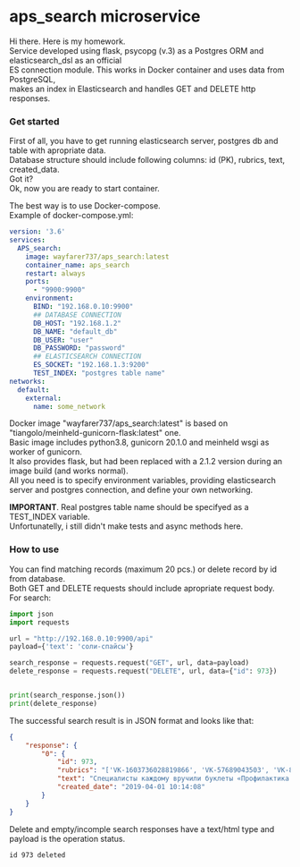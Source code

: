 # aps_search microservice  
  
Hi there. Here is my homework.  
Service developed using flask, psycopg (v.3) as a Postgres ORM and elasticsearch_dsl as an official  
ES connection module. This works in Docker container and uses data from PostgreSQL,  
makes an index in Elasticsearch and handles GET and DELETE http responses.  
  
### Get started
First of all, you have to get running elasticsearch server, postgres db and table with apropriate data.  
Database structure should include following columns: id (PK), rubrics, text, created_data.  
Got it?  
Ok, now you are ready to start container.  
  
The best way is to use Docker-compose.  
Example of docker-compose.yml:
```yml
version: '3.6'
services:
  APS_search:
    image: wayfarer737/aps_search:latest
    container_name: aps_search
    restart: always
    ports:
      - "9900:9900"
    environment:
      BIND: "192.168.0.10:9900"
      ## DATABASE CONNECTION
      DB_HOST: "192.168.1.2"
      DB_NAME: "default_db"
      DB_USER: "user"
      DB_PASSWORD: "password"
      ## ELASTICSEARCH CONNECTION
      ES_SOCKET: "192.168.1.3:9200"
      TEST_INDEX: "postgres table name"
networks:
  default:
    external:
      name: some_network
```
Docker image "wayfarer737/aps_search:latest" is based on "tiangolo/meinheld-gunicorn-flask:latest" one.  
Basic image includes python3.8, gunicorn 20.1.0 and meinheld wsgi as worker of gunicorn.  
It also provides flask, but had been replaced with a 2.1.2 version during an image build (and works normal).  
All you need is to specify environment variables, providing elasticsearch server and postgres connection, and define your own networking.  
  
**IMPORTANT**. Real postgres table name should be specifyed as a TEST_INDEX variable.  
Unfortunatelly, i still didn't make tests and async methods here. 

### How to use  
You can find matching records (maximum 20 pcs.) or delete record by id from database.  
Both GET and DELETE requests should include apropriate request body.  
For search:  
```python
import json
import requests

url = "http://192.168.0.10:9900/api"
payload={'text': 'соли-спайсы'}

search_response = requests.request("GET", url, data=payload)
delete_response = requests.request("DELETE", url, data={"id": 973})


print(search_response.json())
print(delete_response)

```
The successful search result is in JSON format and looks like that:  
  
```json
{
    "response": {
        "0": {
            "id": 973,
            "rubrics": "['VK-1603736028819866', 'VK-57689043503', 'VK-81354963712']",
            "text": "Специалисты каждому вручили буклеты «Профилактика туберкулеза», «Подростковый суицид», «НЕТ спайсам»",
            "created_date": "2019-04-01 10:14:08"
        }
    }
}
```
Delete and empty/incomple search responses have a text/html type and payload is the operation status.

```
id 973 deleted
```



